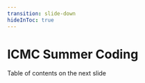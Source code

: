 ```yaml
---
transition: slide-down
hideInToc: true
---
```


# ICMC Summer Coding

<div @click="$slidev.nav.next">
  Table of contents on the next slide <carbon:arrow-right />
</div>
